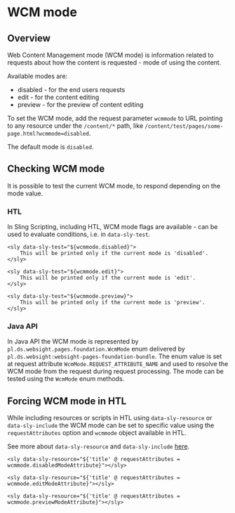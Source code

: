 # WCM mode

## Overview

Web Content Management mode (WCM mode) is information related to requests about how the content
is requested - mode of using the content.

Available modes are:

- disabled - for the end users requests
- edit - for the content editing
- preview - for the preview of content editing

To set the WCM mode, add the request parameter `wcmmode`
to URL pointing to any resource under the `/content/*` path,
like `/content/test/pages/some-page.html?wcmmode=disabled`.

The default mode is `disabled`.

## Checking WCM mode

It is possible to test the current WCM mode, to respond depending on the mode value.

### HTL

In Sling Scripting, including HTL, WCM mode flags are available - can be used to evaluate conditions, i.e. in `data-sly-test`.

```
<sly data-sly-test="${wcmmode.disabled}">
    This will be printed only if the current mode is 'disabled'.
</sly>
```
```
<sly data-sly-test="${wcmmode.edit}">
    This will be printed only if the current mode is 'edit'.
</sly>
```
```
<sly data-sly-test="${wcmmode.preview}">
    This will be printed only if the current mode is 'preview'.
</sly>
```

### Java API

In Java API the WCM mode is represented by `pl.ds.websight.pages.foundation.WcmMode` enum delivered 
by `pl.ds.websight:websight-pages-foundation-bundle`.
The enum value is set at request attribute `WcmMode.REQUEST_ATTRIBUTE_NAME` and used to resolve
the WCM mode from the request during request processing. The mode can be tested using the `WcmMode` enum methods.

## Forcing WCM mode in HTL

While including resources or scripts in HTL using `data-sly-resource` or `data-sly-include` the WCM mode can be set 
to specific value using the `requestAttributes` option and `wcmmode` object available in HTL.

See more about `data-sly-resource` and `data-sly-include` [here](https://sling.apache.org/documentation/bundles/scripting/scripting-htl.html#extensions-of-the-htl-specification-1).

```
<sly data-sly-resource="${'title' @ requestAttributes = wcmmode.disabledModeAttribute}"></sly>
```
```
<sly data-sly-resource="${'title' @ requestAttributes = wcmmode.editModeAttribute}"></sly>
```
```
<sly data-sly-resource="${'title' @ requestAttributes = wcmmode.previewModeAttribute}"></sly>
```
